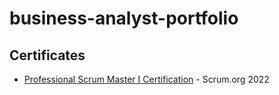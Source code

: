 # business-analyst-portfolio
## Certificates
- [Professional Scrum Master I Certification](Professional%20Scrum%20Master%20I.pdf) - Scrum.org 2022





